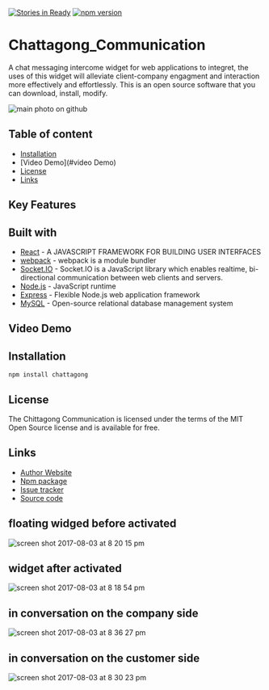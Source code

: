[![Stories in Ready](https://badge.waffle.io/DebOM/Chattagong-communication.png?label=ready&title=Ready)](https://waffle.io/DebOM/Chattagong-communication?utm_source=badge)
[![npm version](https://badge.fury.io/js/chattagong.svg)](https://badge.fury.io/js/chattagong)
 
# Chattagong_Communication

A chat messaging intercome widget for web applications to integret, the uses of this widget will alleviate client-company engagment and interaction more effectively and effortlessly. This is an open source software that you can download, install, modify. 

![main photo on github](https://user-images.githubusercontent.com/17677292/29389701-bac2fb8e-82b9-11e7-8b30-81f733b896c4.png)

## Table of content
- [Installation](#installation)
- [Video Demo](#video Demo)
- [License](#license)
- [Links](#links)
## Key Features

## Built with
* [React](https://facebook.github.io/react/) - A JAVASCRIPT FRAMEWORK FOR BUILDING USER INTERFACES
* [webpack](https://webpack.github.io/) - webpack is a module bundler
* [Socket.IO](https://socket.io/) - Socket.IO is a JavaScript library which enables realtime, bi-directional communication between web clients and servers.  
* [Node.js](https://nodejs.org) - JavaScript runtime
* [Express](https://expressjs.com/) - Flexible Node.js web application framework
* [MySQL](https://www.mysql.com/) - Open-source relational database management system

## Video Demo

## Installation 
```
npm install chattagong

```
## License

The Chittagong Communication is licensed under the terms of the MIT Open Source
license and is available for free.

## Links

* [Author Website](http://debmozumder.com)
* [Npm package](https://www.npmjs.com/package/chattagong)
* [Issue tracker](https://github.com/DebOM/Chattagong_Communication/issues)
* [Source code](https://github.com/DebOM/Chattagong_Communication)
## floating widged before activated
![screen shot 2017-08-03 at 8 20 15 pm](https://user-images.githubusercontent.com/17677292/28949202-394b0e0a-7889-11e7-8b40-5a8605922693.png)

## widget after activated
![screen shot 2017-08-03 at 8 18 54 pm](https://user-images.githubusercontent.com/17677292/28949209-44aa1610-7889-11e7-9288-b0086f6070ba.png)

## in conversation on the company side
![screen shot 2017-08-03 at 8 36 27 pm](https://user-images.githubusercontent.com/17677292/28949589-a814fb64-788b-11e7-950a-908afb3811bf.png)

## in conversation on the customer side
![screen shot 2017-08-03 at 8 30 23 pm](https://user-images.githubusercontent.com/17677292/28949445-de284ff4-788a-11e7-9a07-0c34920081a9.png)

